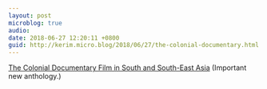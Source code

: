 ```yaml
---
layout: post
microblog: true
audio: 
date: 2018-06-27 12:20:11 +0800
guid: http://kerim.micro.blog/2018/06/27/the-colonial-documentary.html
---
```

[The Colonial Documentary Film in South and South-East Asia](https://edinburghuniversitypress.com/book-the-colonial-documentary-film-in-south-and-south-east-asia.html) (Important new anthology.)
